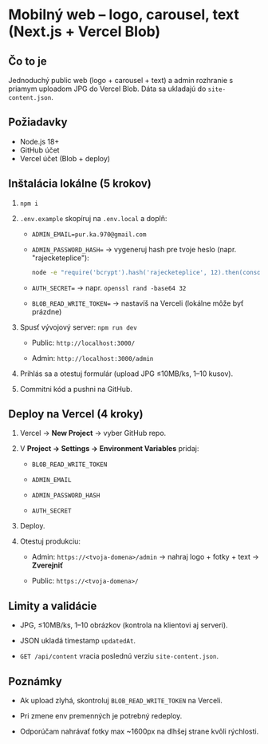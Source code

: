 # Mobilný web – logo, carousel, text (Next.js + Vercel Blob)

## Čo to je
Jednoduchý public web (logo + carousel + text) a admin rozhranie s priamym uploadom JPG do Vercel Blob. Dáta sa ukladajú do `site-content.json`.

## Požiadavky
- Node.js 18+
- GitHub účet
- Vercel účet (Blob + deploy)

## Inštalácia lokálne (5 krokov)
1. `npm i`
2. `.env.example` skopíruj na `.env.local` a doplň:
   - `ADMIN_EMAIL=pur.ka.970@gmail.com`
   - `ADMIN_PASSWORD_HASH=` → vygeneruj hash pre tvoje heslo (napr. "rajecketeplice"):

     ```bash
     node -e "require('bcrypt').hash('rajecketeplice', 12).then(console.log)"
     ```
   - `AUTH_SECRET=` → napr. `openssl rand -base64 32`
   - `BLOB_READ_WRITE_TOKEN=` → nastavíš na Verceli (lokálne môže byť prázdne)
3. Spusť vývojový server: `npm run dev`

   - Public: `http://localhost:3000/`

   - Admin:  `http://localhost:3000/admin`

4. Prihlás sa a otestuj formulár (upload JPG ≤10MB/ks, 1–10 kusov).
5. Commitni kód a pushni na GitHub.

## Deploy na Vercel (4 kroky)
1. Vercel → **New Project** → vyber GitHub repo.
2. V **Project → Settings → Environment Variables** pridaj:

   - `BLOB_READ_WRITE_TOKEN`

   - `ADMIN_EMAIL`

   - `ADMIN_PASSWORD_HASH`

   - `AUTH_SECRET`

3. Deploy.

4. Otestuj produkciu:

   - Admin: `https://<tvoja-domena>/admin` → nahraj logo + fotky + text → **Zverejniť**

   - Public: `https://<tvoja-domena>/`

## Limity a validácie
- JPG, ≤10MB/ks, 1–10 obrázkov (kontrola na klientovi aj serveri).
- JSON ukladá timestamp `updatedAt`.

- `GET /api/content` vracia poslednú verziu `site-content.json`.

## Poznámky
- Ak upload zlyhá, skontroluj `BLOB_READ_WRITE_TOKEN` na Verceli.

- Pri zmene env premenných je potrebný redeploy.

- Odporúčam nahrávať fotky max ~1600px na dlhšej strane kvôli rýchlosti.
